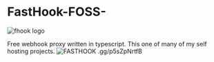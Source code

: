 # FastHook-FOSS-
![fhook logo](https://github.com/new1479/FastHook-FOSS/assets/93484868/16bd5a3b-3124-4b60-b5d1-c23db230de83)

Free webhook proxy written in typescript.
This one of many of my self hosting projects.
![FASTHOOK](https://github.com/new1479/FastHook-FOSS/assets/93484868/cf2ef112-111d-4790-8688-5f0a67f0b623)
.gg/p5sZpNrtfB
